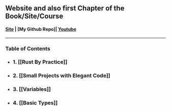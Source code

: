 ## Website and also first Chapter of the Book/Site/Course

####  [Site](https://practice.rs/why-exercise.html) | [My Github Repo]| [Youtube](https://www.youtube.com/watch?v=BpPEoZW5IiY)

---

### Table of Contents 

- ### 1. [[Rust By Practice]]
- ### 2. [[Small Projects with Elegant Code]]
- ### 3. [[Variables]]
- ###  4. [[Basic Types]]

